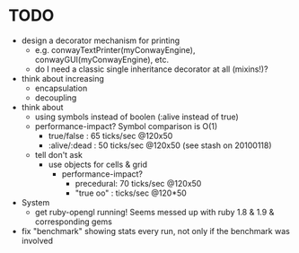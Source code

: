 # TODO #

* design a decorator mechanism for printing
  * e.g. conwayTextPrinter(myConwayEngine), conwayGUI(myConwayEngine), etc.
  * do I need a classic single inheritance decorator at all (mixins!)?
* think about increasing
  * encapsulation
  * decoupling
* think about
    * using symbols instead of boolen (:alive instead of true)
    * performance-impact? Symbol comparison is O(1)
        * true/false   : 65 ticks/sec @120x50
        * :alive/:dead : 50 ticks/sec @120x50 (see stash on 20100118)
    * tell don't ask
        * use objects for cells & grid
            * performance-impact?
                * precedural: 70 ticks/sec @120x50
                * "true oo" : ticks/sec @120*50
* System
  * get ruby-opengl running! Seems messed up with ruby 1.8 & 1.9 & corresponding gems
* fix "benchmark" showing stats every run, not only if the benchmark was involved
